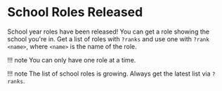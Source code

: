 # School Roles Released

School year roles have been released! You can get a role showing the school you're in. Get a list of roles with `?ranks` and use one with `?rank <name>`, where `<name>` is the name of the role.

!!! note
    You can only have one role at a time.

!!! note
    The list of school roles is growing. Always get the latest list via `?ranks`.